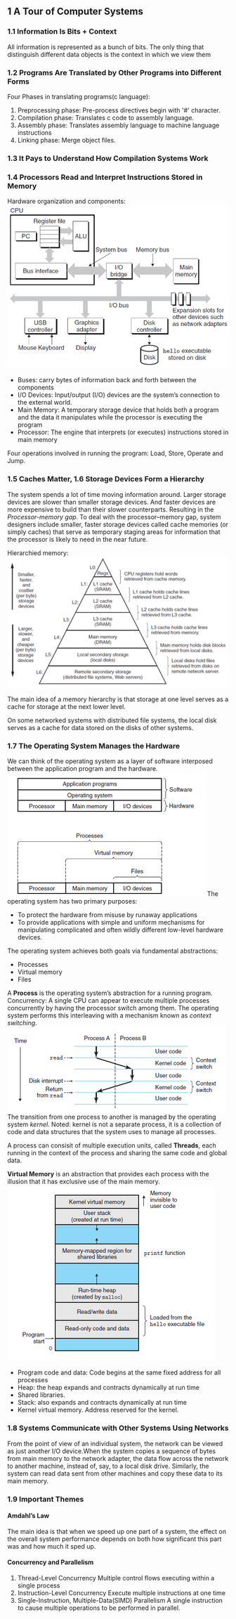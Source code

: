 ## 1 A Tour of Computer Systems

### 1.1 Information Is Bits + Context
All information is represented as a bunch of bits.
The only thing that distinguish different data objects is the context in which we view them

### 1.2 Programs Are Translated by Other Programs into Different Forms
Four Phases in translating programs(c language):
1. Preprocessing phase: Pre-process directives begin with '#' character.
2. Compilation phase: Translates c code to assembly language.
3. Assembly phase: Translates assembly language to machine language instructions
4. Linking phase: Merge object files.

### 1.3 It Pays to Understand How Compilation Systems Work

### 1.4 Processors Read and Interpret Instructions Stored in Memory
Hardware organization and components:
![](./Figs/Fig1-4.png)

- Buses: carry bytes of information back and forth between the components
- I/O Devices: Input/output (I/O) devices are the system’s connection to the external world.
- Main Memory: A temporary storage device that holds both a program and
the data it manipulates while the processor is executing the program
- Processor: The engine that interprets (or executes) instructions stored in main memory

Four operations involved in running the program: Load, Store, Operate and Jump.

### 1.5 Caches Matter, 1.6 Storage Devices Form a Hierarchy
The system spends a lot of time moving information around.
Larger storage devices are slower than smaller storage devices. And faster devices are more expensive to build than their slower counterparts. Resulting in the *Processor-memory gap*.
To deal with the processor–memory gap, system designers include smaller, faster storage devices called cache memories (or simply caches) that serve as temporary staging areas for information that the processor is likely to need in the near future.

Hierarchied memory:
![](./Figs/Fig1-9.png)

The main idea of a memory hierarchy is that storage at one level serves as a cache for storage at the next lower level.

On some networked systems with distributed file systems, the local disk serves as a cache for data stored on the disks of other systems.
### 1.7 The Operating System Manages the Hardware

We can think of the operating system as a layer of software interposed between the application program and the hardware.
![](./Figs/Fig1-10.png)
The operating system has two primary purposes:
- To protect the hardware from misuse by runaway applications 
- To provide applications with simple and uniform mechanisms for manipulating complicated and often wildly different low-level hardware devices.

The operating system achieves both goals via fundamental abstractions:
- Processes
- Virtual memory
- Files

A **Process** is the operating system’s abstraction for a running program.
Concurrency: A single CPU can appear to execute multiple processes concurrently by having the processor switch among them. The operating system performs this interleaving with a mechanism known as *context switching*.
![](./Figs/Fig1-12.png)
The transition from one process to another is managed by the operating system *kernel*.
Noted: kernel is not a separate process, it is a collection of code and data structures that the system uses to manage all processes.

A process can consisit of multiple execution units, called **Threads**, each running in the context of the process and sharing the same code and global data.

**Virtual Memory** is an abstraction that provides each process with the illusion that it has exclusive use of the main memory.
![](./Figs/Fig1-13.png)
- Program code and data: Code begins at the same fixed address for all processes
- Heap: the heap expands and contracts dynamically at run time
- Shared libraries.
- Stack: also expands and contracts dynamically at run time
- Kernel virtual memory. Address reserved for the kernel.

### 1.8 Systems Communicate with Other Systems Using Networks
From the point of view of an individual system, the network can be viewed as just another I/O device.When the system copies a sequence of bytes from main memory to the network adapter, the data flow across the network to another machine, instead of, say, to a local disk drive. Similarly, the system can read data sent from other machines and copy these data to its main memory.

### 1.9 Important Themes
#### Amdahl’s Law
The main idea is that when we speed up one part of a system, the effect on the overall system performance depends on both how significant this part was and how much it sped up.

#### Concurrency and Parallelism
1. Thread-Level Concurrency
   Multiple control flows executing within a single process
2. Instruction-Level Concurrency
   Execute multiple instructions at one time
3. Single-Instruction, Multiple-Data(SIMD) Parallelism
   A single instruction to cause multiple operations to be performed in parallel.